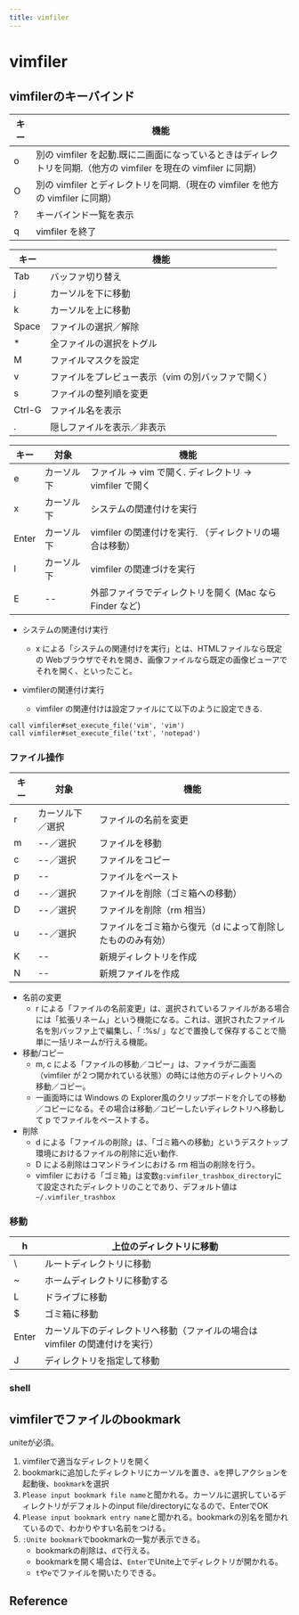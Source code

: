 ```yaml
---
title: vimfiler
---
```


# vimfiler 

## vimfilerのキーバインド

| キー | 機能                                                                                                             |
|------|------------------------------------------------------------------------------------------------------------------|
| o    | 別の vimfiler を起動.既に二画面になっているときはディレクトリを同期.（他方の vimfiler を現在の vimfiler に同期） |
| O    | 別の vimfiler とディレクトリを同期.（現在の vimfiler を他方の vimfiler に同期）                                  |
| ?    | キーバインド一覧を表示                                                                                           |
| q    | vimfiler を終了         

| キー   | 機能                                               |
|--------|----------------------------------------------------|
| Tab    | バッファ切り替え                                   |
| j      | カーソルを下に移動                                 |
| k      | カーソルを上に移動                                 |
| Space  | ファイルの選択／解除                               |
| *      | 全ファイルの選択をトグル                           |
| M      | ファイルマスクを設定                               |
| v      | ファイルをプレビュー表示（vim の別バッファで開く） |
| s      | ファイルの整列順を変更                             |
| Ctrl-G | ファイル名を表示                                   |
| .      | 隠しファイルを表示／非表示                         |

| キー  | 対象       | 機能                                                    |
|-------|------------|---------------------------------------------------------|
| e     | カーソル下 | ファイル → vim で開く. ディレクトリ → vimfiler で開く   |
| x     | カーソル下 | システムの関連付けを実行                                |
| Enter | カーソル下 | vimfiler の関連付けを実行. （ディレクトリの場合は移動） |
| l     | カーソル下 | vimfiler の関連づけを実行                               |
| E     | --         | 外部ファイラでディレクトリを開く (Mac なら Finder など) |

* システムの関連付け実行
    * x による「システムの関連付けを実行」とは、HTMLファイルなら既定の Webブラウザでそれを開き、画像ファイルなら既定の画像ビューアでそれを開く、といったこと。

* vimfilerの関連付け実行
    * vimfiler の関連付けは設定ファイルにて以下のように設定できる.
```vim
call vimfiler#set_execute_file('vim', 'vim')
call vimfiler#set_execute_file('txt', 'notepad')
```

### ファイル操作

| キー | 対象             | 機能                                                       |
|------|------------------|------------------------------------------------------------|
| r    | カーソル下／選択 | ファイルの名前を変更                                       |
| m    | --／選択         | ファイルを移動                                             |
| c    | --／選択         | ファイルをコピー                                           |
| p    | --               | ファイルをペースト                                         |
| d    | --／選択         | ファイルを削除（ゴミ箱への移動）                           |
| D    | --／選択         | ファイルを削除（rm 相当）                                  |
| u    | --／選択         | ファイルをゴミ箱から復元（d によって削除したもののみ有効） |
| K    | --               | 新規ディレクトリを作成                                     |
| N    | --               | 新規ファイルを作成                                         |

* 名前の変更
    * r による「ファイルの名前変更」は、選択されているファイルがある場合には「拡張リネーム」という機能になる。これは、選択されたファイル名を別バッファ上で編集し、「 :%s/ 」などで置換して保存することで簡単に一括リネームが行える機能。
* 移動/コピー
    * m, c による「ファイルの移動／コピー」は、ファイラが二画面（vimfiler が２つ開かれている状態）の時には他方のディレクトリへの移動／コピー。
    * 一画面時には Windows の Explorer風のクリップボードを介しての移動／コピーになる。その場合は移動／コピーしたいディレクトリへ移動して p でファイルをペーストする。
* 削除
    * d による「ファイルの削除」は、「ゴミ箱への移動」というデスクトップ環境におけるファイルの削除に近い動作.
    * D による削除はコマンドラインにおける rm 相当の削除を行う。
    * vimfiler における「ゴミ箱」は変数`g:vimfiler_trashbox_directory`にて設定されたディレクトリのことであり、デフォルト値は `~/.vimfiler_trashbox`

### 移動

| h     | 上位のディレクトリに移動                                                     |
|-------|------------------------------------------------------------------------------|
| \     | ルートディレクトリに移動                                                     |
| ~     | ホームディレクトリに移動する                                                 |
| L     | ドライブに移動                                                               |
| \$     | ゴミ箱に移動                                                                 |
| Enter | カーソル下のディレクトリへ移動（ファイルの場合は vimfiler の関連付けを実行） |
| J     | ディレクトリを指定して移動                                                   |

### shell

## vimfilerでファイルのbookmark
uniteが必須。
1. vimfilerで適当なディレクトリを開く
2. bookmarkに追加したディレクトリにカーソルを置き、`a`を押しアクションを起動後、`bookmark`を選択
3. `Please input bookmark file name`と聞かれる。カーソルに選択しているディレクトリがデフォルトのinput file/directoryになるので、EnterでOK
4. `Please input bookmark entry name`と聞かれる。bookmarkの別名を聞かれているので、わかりやすい名前をつける。
5. `:Unite bookmark`でbookmarkの一覧が表示できる。
    * bookmarkの削除は、`d`で行える。
    * bookmarkを開く場合は、`Enter`でUnite上でディレクトリが開かれる。
    * `t`や`e`でファイルを開いたりできる。

## Reference
